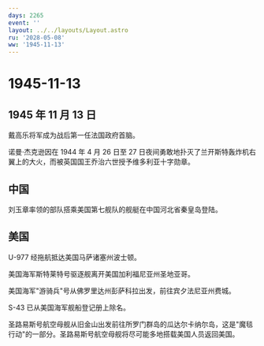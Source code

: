```yaml
---
days: 2265
event: ''
layout: ../../layouts/Layout.astro
ru: '2028-05-08'
ww: '1945-11-13'
---
```


# 1945-11-13

## 1945 年 11 月 13 日

戴高乐将军成为战后第一任法国政府首脑。

诺曼·杰克逊因在 1944 年 4 月 26 日至 27
日夜间勇敢地扑灭了兰开斯特轰炸机右翼上的大火，而被英国国王乔治六世授予维多利亚十字勋章。

## 中国

刘玉章率领的部队搭乘美国第七舰队的舰艇在中国河北省秦皇岛登陆。

## 美国

U-977 经拖航抵达美国马萨诸塞州波士顿。

美国海军斯特莱特号驱逐舰离开美国加利福尼亚州圣地亚哥。

美国海军"游骑兵"号从佛罗里达州彭萨科拉出发，前往宾夕法尼亚州费城。

S-43 已从美国海军舰船登记册上除名。

圣路易斯号航空母舰从旧金山出发前往所罗门群岛的瓜达尔卡纳尔岛，这是"魔毯行动"的一部分。圣路易斯号航空母舰将尽可能多地搭载美国人员返回美国。